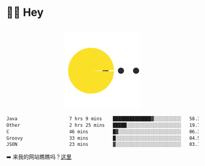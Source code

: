 
# 👋🏻 Hey
<div align="center">
	<br>
	<img src="https://raw.githubusercontent.com/Aniket965/Aniket965/master/pacman.svg?sanitize=true" width="200" height="200">
	<br>
</div>

<!--START_SECTION:waka-->

```txt
Java                   7 hrs 9 mins    ██████████████▓░░░░░░░░░░   58.34 %
Other                  2 hrs 25 mins   █████░░░░░░░░░░░░░░░░░░░░   19.72 %
C                      46 mins         █▓░░░░░░░░░░░░░░░░░░░░░░░   06.38 %
Groovy                 33 mins         █░░░░░░░░░░░░░░░░░░░░░░░░   04.53 %
JSON                   23 mins         ▓░░░░░░░░░░░░░░░░░░░░░░░░   03.17 %
```

<!--END_SECTION:waka-->

 ➡️  来我的网站瞧瞧吗？[这里](https://www.shaolongfei.com)
